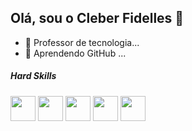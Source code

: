 ## Olá, sou o Cleber Fidelles 👋



- 🔭 Professor de tecnologia...
- 🌱 Aprendendo GitHub ...

##### Hard Skills

<div style="display:inline_block">
  <img src = "https://github.com/user-attachments/assets/8ce11f6b-0071-41f2-93fc-dcb3daf1eef1
" width = "40">
  <img src = "https://github.com/user-attachments/assets/4ffbbeb1-2262-4b77-8846-4445531e907c" width = "40">
  <img src = "https://github.com/user-attachments/assets/4ffbbeb1-2262-4b77-8846-4445531e907c" width = "40">
  <img src = "https://github.com/user-attachments/assets/4ffbbeb1-2262-4b77-8846-4445531e907c" width = "40">
  <img src = "https://github.com/user-attachments/assets/4ffbbeb1-2262-4b77-8846-4445531e907c" width = "40">
</div>
